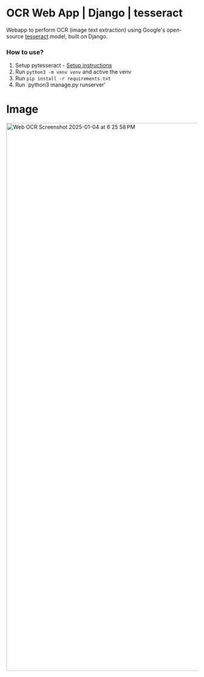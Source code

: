 # OCR Web App | Django | tesseract

Webapp to perform OCR (image text extraction) using Google's open-source [tesseract](https://en.wikipedia.org/wiki/Tesseract_(software)) model, built on Django.

### How to use?
1. Setup pytesseract - [Setup instructions](https://pypi.org/project/pytesseract/)
2. Run `python3 -m venv venv` and active the venv
3. Run `pip install -r requirements.txt`
4. Run `python3 manage.py runserver'

# Image
<img width="1440" alt="Web OCR Screenshot 2025-01-04 at 6 25 58 PM" src="https://github.com/user-attachments/assets/63bef35b-4e6a-4f86-9f24-2b04cf438b57" />
